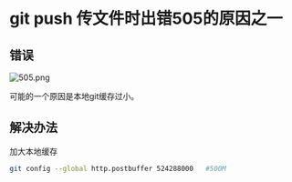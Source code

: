 # git push 传文件时出错505的原因之一

## 错误

![505.png](505.png)

可能的一个原因是本地git缓存过小。

## 解决办法

加大本地缓存

```bash
git config --global http.postbuffer 524288000   #500M
```
